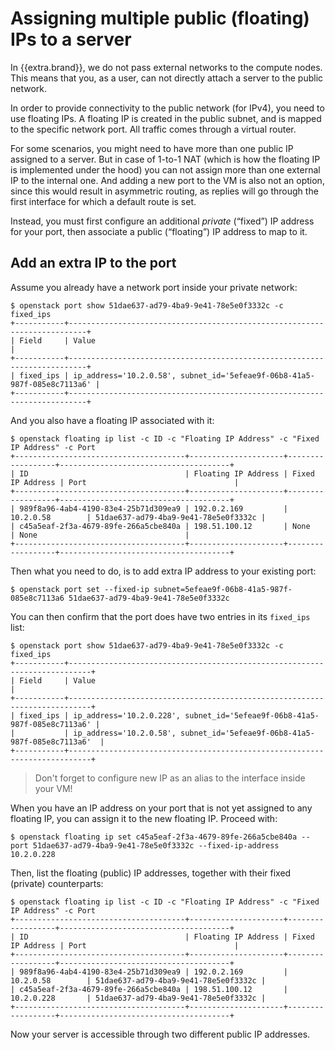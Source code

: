 # Assigning multiple public (floating) IPs to a server

In {{extra.brand}}, we do not pass external networks to the compute nodes. This means
that you, as a user, can not directly attach a server to the public network.

In order to provide connectivity to the public network (for IPv4), you need to use
floating IPs. A floating IP is created in the public subnet,
and is mapped to the specific network port. All traffic comes through a virtual
router.

For some scenarios, you might need to have more than one public IP assigned to
a server. But in case of 1-to-1 NAT (which is how the floating IP is implemented
under the hood) you can not assign more than one external IP to the internal
one. And adding a new port to the VM is also not an option, since this would
result in asymmetric routing, as replies will go through the first interface
for which a default route is set.

Instead, you must first configure an additional *private* (“fixed”) IP
address for your port, then associate a public (“floating”) IP address
to map to it.


## Add an extra IP to the port

Assume you already have a network port inside your private network:

```
$ openstack port show 51dae637-ad79-4ba9-9e41-78e5e0f3332c -c fixed_ips
+-----------+--------------------------------------------------------------------------+
| Field     | Value                                                                    |
+-----------+--------------------------------------------------------------------------+
| fixed_ips | ip_address='10.2.0.58', subnet_id='5efeae9f-06b8-41a5-987f-085e8c7113a6' |
+-----------+--------------------------------------------------------------------------+
```

And you also have a floating IP associated with it:

```
$ openstack floating ip list -c ID -c "Floating IP Address" -c "Fixed IP Address" -c Port
+--------------------------------------+---------------------+------------------+--------------------------------------+
| ID                                   | Floating IP Address | Fixed IP Address | Port                                 |
+--------------------------------------+---------------------+------------------+--------------------------------------+
| 989f8a96-4ab4-4190-83e4-25b71d309ea9 | 192.0.2.169         | 10.2.0.58        | 51dae637-ad79-4ba9-9e41-78e5e0f3332c |
| c45a5eaf-2f3a-4679-89fe-266a5cbe840a | 198.51.100.12       | None             | None                                 |
+--------------------------------------+---------------------+------------------+--------------------------------------+
```

Then what you need to do, is to add extra IP address to your existing port:

```
$ openstack port set --fixed-ip subnet=5efeae9f-06b8-41a5-987f-085e8c7113a6 51dae637-ad79-4ba9-9e41-78e5e0f3332c
```

You can then confirm that the port does have two entries in its `fixed_ips` list: 

```
$ openstack port show 51dae637-ad79-4ba9-9e41-78e5e0f3332c -c fixed_ips
+-----------+---------------------------------------------------------------------------+
| Field     | Value                                                                     |
+-----------+---------------------------------------------------------------------------+
| fixed_ips | ip_address='10.2.0.228', subnet_id='5efeae9f-06b8-41a5-987f-085e8c7113a6' |
|           | ip_address='10.2.0.58', subnet_id='5efeae9f-06b8-41a5-987f-085e8c7113a6'  |
+-----------+---------------------------------------------------------------------------+
```

> Don't forget to configure new IP as an alias to the interface inside your VM!

When you have an IP address on your port that is not yet assigned to any
floating IP, you can assign it to the new floating IP. Proceed with:

```
$ openstack floating ip set c45a5eaf-2f3a-4679-89fe-266a5cbe840a --port 51dae637-ad79-4ba9-9e41-78e5e0f3332c --fixed-ip-address 10.2.0.228
```

Then, list the floating (public) IP addresses, together with their
fixed (private) counterparts:


```
$ openstack floating ip list -c ID -c "Floating IP Address" -c "Fixed IP Address" -c Port
+--------------------------------------+---------------------+------------------+--------------------------------------+
| ID                                   | Floating IP Address | Fixed IP Address | Port                                 |
+--------------------------------------+---------------------+------------------+--------------------------------------+
| 989f8a96-4ab4-4190-83e4-25b71d309ea9 | 192.0.2.169         | 10.2.0.58        | 51dae637-ad79-4ba9-9e41-78e5e0f3332c |
| c45a5eaf-2f3a-4679-89fe-266a5cbe840a | 198.51.100.12       | 10.2.0.228       | 51dae637-ad79-4ba9-9e41-78e5e0f3332c |
+--------------------------------------+---------------------+------------------+--------------------------------------+
```

Now your server is accessible through two different public IP addresses.

